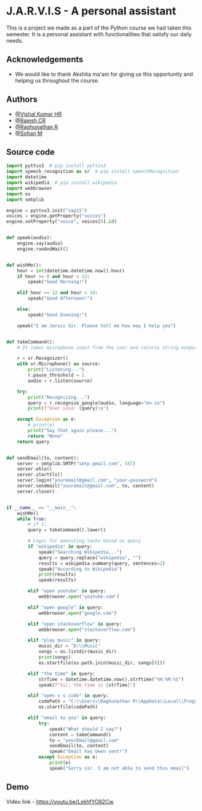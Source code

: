 
# J.A.R.V.I.S - A personal assistant

This is a project we made as a part of the Python course we had taken this semester. It is a personal assistant with functionalities that satisfy our daily needs.


## Acknowledgements

 - We would like to thank Akshita ma'am for giving us this opportunity and helping us throughout the course.

  
## Authors

- [@Vishal Kumar HR](https://www.github.com/)
- [@Rajesh CR](https://www.github.com/)
- [@Raghunathan R](https://github.com/raghunathan-r)
- [@Sohan M](https://www.linkedin.com/in/sohan-m-5aaa891ab/)

  
## Source code

```python
import pyttsx3  # pip install pyttsx3
import speech_recognition as sr  # pip install speechRecognition
import datetime
import wikipedia  # pip install wikipedia
import webbrowser
import os
import smtplib

engine = pyttsx3.init("sapi5")
voices = engine.getProperty("voices")
engine.setProperty("voice", voices[0].id)


def speak(audio):
    engine.say(audio)
    engine.runAndWait()


def wishMe():
    hour = int(datetime.datetime.now().hour)
    if hour >= 0 and hour < 12:
        speak("Good Morning!")

    elif hour >= 12 and hour < 18:
        speak("Good Afternoon!")

    else:
        speak("Good Evening!")

    speak("I am Jarvis Sir. Please tell me how may I help you")


def takeCommand():
    # It takes microphone input from the user and returns string output

    r = sr.Recognizer()
    with sr.Microphone() as source:
        print("Listening...")
        r.pause_threshold = 1
        audio = r.listen(source)

    try:
        print("Recognizing...")
        query = r.recognize_google(audio, language="en-in")
        print(f"User said: {query}\n")

    except Exception as e:
        # print(e)
        print("Say that again please...")
        return "None"
    return query


def sendEmail(to, content):
    server = smtplib.SMTP("smtp.gmail.com", 587)
    server.ehlo()
    server.starttls()
    server.login("youremail@gmail.com", "your-password")
    server.sendmail("youremail@gmail.com", to, content)
    server.close()


if __name__ == "__main__":
    wishMe()
    while True:
        # if 1:
        query = takeCommand().lower()

        # Logic for executing tasks based on query
        if "wikipedia" in query:
            speak("Searching Wikipedia...")
            query = query.replace("wikipedia", "")
            results = wikipedia.summary(query, sentences=2)
            speak("According to Wikipedia")
            print(results)
            speak(results)

        elif "open youtube" in query:
            webbrowser.open("youtube.com")

        elif "open google" in query:
            webbrowser.open("google.com")

        elif "open stackoverflow" in query:
            webbrowser.open("stackoverflow.com")

        elif "play music" in query:
            music_dir = "D:\\Music"
            songs = os.listdir(music_dir)
            print(songs)
            os.startfile(os.path.join(music_dir, songs[0]))

        elif "the time" in query:
            strTime = datetime.datetime.now().strftime("%H:%M:%S")
            speak(f"Sir, the time is {strTime}")

        elif "open v s code" in query:
            codePath = "C:\\Users\\Raghunathan R\\AppData\\Local\\Programs\\Microsoft VS Code\\Code.exe"
            os.startfile(codePath)

        elif "email to you" in query:
            try:
                speak("What should I say?")
                content = takeCommand()
                to = "yourEmail@gmail.com"
                sendEmail(to, content)
                speak("Email has been sent!")
            except Exception as e:
                print(e)
                speak("Sorry sir. I am not able to send this email")


```

  
## Demo

Video link - https://youtu.be/LxkhfYO82Cw

  
